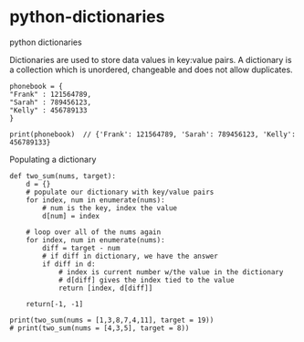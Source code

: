 # python-dictionaries
python dictionaries

Dictionaries are used to store data values in key:value pairs.
A dictionary is a collection which is unordered, changeable and does not allow duplicates.

```
phonebook = {
"Frank" : 121564789,
"Sarah" : 789456123,
"Kelly" : 456789133
}

print(phonebook)  // {'Frank': 121564789, 'Sarah': 789456123, 'Kelly': 456789133}
```

Populating a dictionary
```
def two_sum(nums, target):
    d = {}
    # populate our dictionary with key/value pairs
    for index, num in enumerate(nums):
        # num is the key, index the value
        d[num] = index
 
    # loop over all of the nums again
    for index, num in enumerate(nums):
        diff = target - num
        # if diff in dictionary, we have the answer
        if diff in d:
            # index is current number w/the value in the dictionary
            # d[diff] gives the index tied to the value
            return [index, d[diff]]

    return[-1, -1]

print(two_sum(nums = [1,3,8,7,4,11], target = 19))
# print(two_sum(nums = [4,3,5], target = 8))

```
